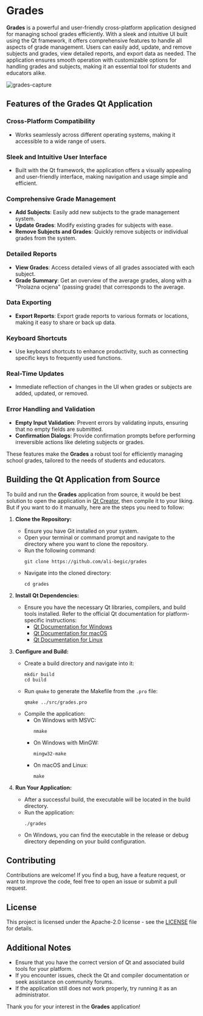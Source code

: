 # Grades

**Grades** is a powerful and user-friendly cross-platform application designed for managing school grades efficiently. With a sleek and intuitive UI built using the Qt framework, it offers comprehensive features to handle all aspects of grade management. Users can easily add, update, and remove subjects and grades, view detailed reports, and export data as needed. The application ensures smooth operation with customizable options for handling grades and subjects, making it an essential tool for students and educators alike.

![grades-capture](https://github.com/user-attachments/assets/910d9ceb-5489-49a1-a1a8-cdfc7555a3aa)

## Features of the Grades Qt Application

### Cross-Platform Compatibility
- Works seamlessly across different operating systems, making it accessible to a wide range of users.

### Sleek and Intuitive User Interface
- Built with the Qt framework, the application offers a visually appealing and user-friendly interface, making navigation and usage simple and efficient.

### Comprehensive Grade Management
- **Add Subjects**: Easily add new subjects to the grade management system.
- **Update Grades**: Modify existing grades for subjects with ease.
- **Remove Subjects and Grades**: Quickly remove subjects or individual grades from the system.

### Detailed Reports
- **View Grades**: Access detailed views of all grades associated with each subject.
- **Grade Summary**: Get an overview of the average grades, along with a "Prolazna ocjena" (passing grade) that corresponds to the average.

### Data Exporting
- **Export Reports**: Export grade reports to various formats or locations, making it easy to share or back up data.

### Keyboard Shortcuts
- Use keyboard shortcuts to enhance productivity, such as connecting specific keys to frequently used functions.

### Real-Time Updates
- Immediate reflection of changes in the UI when grades or subjects are added, updated, or removed.

### Error Handling and Validation
- **Empty Input Validation**: Prevent errors by validating inputs, ensuring that no empty fields are submitted.
- **Confirmation Dialogs**: Provide confirmation prompts before performing irreversible actions like deleting subjects or grades.

These features make the **Grades** a robust tool for efficiently managing school grades, tailored to the needs of students and educators.

## Building the Qt Application from Source

To build and run the **Grades** application from source, it would be best solution to open the application in [Qt Creator](https://www.qt.io/), then compile it to your liking. But if you want to do it manually, here are the steps you need to follow: 

1. **Clone the Repository:**
   - Ensure you have Git installed on your system.
   - Open your terminal or command prompt and navigate to the directory where you want to clone the repository.
   - Run the following command:
     ```
     git clone https://github.com/ali-begic/grades
     ```
   - Navigate into the cloned directory:
     ```
     cd grades
     ```

2. **Install Qt Dependencies:**
   - Ensure you have the necessary Qt libraries, compilers, and build tools installed. Refer to the official Qt documentation for platform-specific instructions:
     - [Qt Documentation for Windows](https://doc.qt.io/qt-6/windows-deployment.html)
     - [Qt Documentation for macOS](https://doc.qt.io/qt-6/macos-deployment.html)
     - [Qt Documentation for Linux](https://doc.qt.io/qt-6/linux-deployment.html)

3. **Configure and Build:**
   - Create a build directory and navigate into it:
     ```
     mkdir build
     cd build
     ```
   - Run `qmake` to generate the Makefile from the `.pro` file:
     ```
     qmake ../src/grades.pro
     ```
   - Compile the application:
      - On Windows with MSVC:
        ```
        nmake
        ```
      - On Windows with MinGW:
        ```
        mingw32-make
        ```
      - On macOS and Linux:
        ```
        make
        ```

4. **Run Your Application:**
   - After a successful build, the executable will be located in the build directory.
   - Run the application:
     ```
     ./grades
     ```
   - On Windows, you can find the executable in the release or debug directory depending on your build configuration.

## Contributing

Contributions are welcome! If you find a bug, have a feature request, or want to improve the code, feel free to open an issue or submit a pull request.

## License

This project is licensed under the Apache-2.0 license - see the [LICENSE](LICENSE) file for details.

## Additional Notes

- Ensure that you have the correct version of Qt and associated build tools for your platform.
- If you encounter issues, check the Qt and compiler documentation or seek assistance on community forums.
- If the application still does not work properly, try running it as an administrator.

Thank you for your interest in the **Grades** application!
